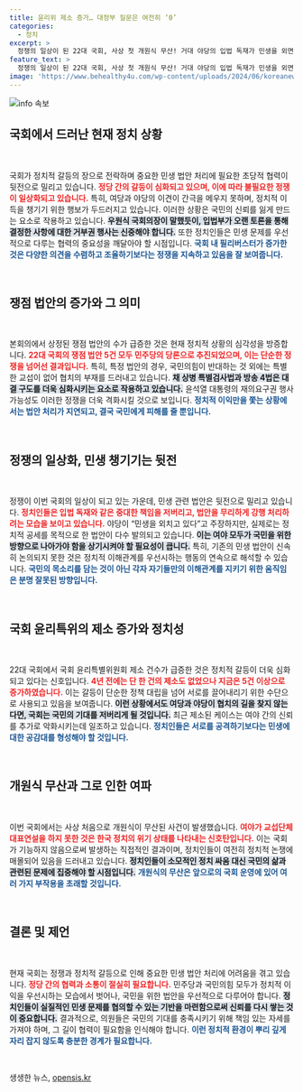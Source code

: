 ```yaml
---
title: 윤리위 제소 증가… 대정부 질문은 여전히 ‘0’
categories:
  - 정치
excerpt: >
  정쟁의 일상이 된 22대 국회, 사상 첫 개원식 무산! 거대 야당의 입법 독재가 민생을 외면하고 여야 협상은 제로. 윤 대통령의 거부권 행사 여부가 정치 판도를 뒤흔들 전망!
feature_text: >
  정쟁의 일상이 된 22대 국회, 사상 첫 개원식 무산! 거대 야당의 입법 독재가 민생을 외면하고 여야 협상은 제로. 윤 대통령의 거부권 행사 여부가 정치 판도를 뒤흔들 전망!
image: 'https://www.behealthy4u.com/wp-content/uploads/2024/06/koreanews.jpg'
---
```


<p><img src="https://www.behealthy4u.com/wp-content/uploads/2024/06/koreanews.jpg" alt="info 속보" /></p>

<h2 data-ke-size="size26">국회에서 드러난 현재 정치 상황</h2>

<p data-ke-size="size16">&nbsp;</p>

<p>국회가 정치적 갈등의 장으로 전락하며 중요한 민생 법안 처리에 필요한 초당적 협력이 뒷전으로 밀리고 있습니다. <b><span style="color: #ee2323;">정당 간의 갈등이 심화되고 있으며, 이에 따라 불필요한 정쟁이 일상화되고 있습니다.</span></b> 특히, 여당과 야당의 이견이 간극을 메우지 못하며, 정치적 이득을 챙기기 위한 행보가 두드러지고 있습니다. 이러한 상황은 국민의 신뢰를 잃게 만드는 요소로 작용하고 있습니다. <b><span style="background-color: #21538527;">우원식 국회의장이 말했듯이, 입법부가 오랜 토론을 통해 결정한 사항에 대한 거부권 행사는 신중해야 합니다.</span></b> 또한 정치인들은 민생 문제를 우선적으로 다루는 협력의 중요성을 깨달아야 할 시점입니다. <b><span style="color: #1a5490;">국회 내 필리버스터가 증가한 것은 다양한 의견을 수렴하고 조율하기보다는 정쟁을 지속하고 있음을 잘 보여줍니다.</span></b></p>

<p data-ke-size="size16">&nbsp;</p>

<h2 data-ke-size="size26">쟁점 법안의 증가와 그 의미</h2>

<p data-ke-size="size16">&nbsp;</p>

<p>본회의에서 상정된 쟁점 법안의 수가 급증한 것은 현재 정치적 상황의 심각성을 방증합니다. <b><span style="color: #ee2323;">22대 국회의 쟁점 법안 5건 모두 민주당의 당론으로 추진되었으며, 이는 단순한 정쟁을 넘어선 결과입니다.</span></b> 특히, 특정 법안의 경우, 국민의힘이 반대하는 것 외에는 특별한 교섭이 없어 협치의 부재를 드러내고 있습니다. <b><span style="background-color: #21538527;">채 상병 특별검사법과 방송 4법은 대결 구도를 더욱 심화시키는 요소로 작용하고 있습니다.</span></b> 윤석열 대통령의 재의요구권 행사 가능성도 이러한 정쟁을 더욱 격화시킬 것으로 보입니다. <b><span style="color: #1a5490;">정치적 이익만을 쫓는 상황에서는 법안 처리가 지연되고, 결국 국민에게 피해를 줄 뿐입니다.</span></b></p>

<p data-ke-size="size16">&nbsp;</p>

<h2 data-ke-size="size26">정쟁의 일상화, 민생 챙기기는 뒷전</h2>

<p data-ke-size="size16">&nbsp;</p>

<p>정쟁이 이번 국회의 일상이 되고 있는 가운데, 민생 관련 법안은 뒷전으로 밀리고 있습니다. <b><span style="color: #ee2323;">정치인들은 입법 독재와 같은 중대한 책임을 저버리고, 법안을 무리하게 강행 처리하려는 모습을 보이고 있습니다.</span></b> 야당이 “민생을 외치고 있다”고 주장하지만, 실제로는 정치적 공세를 목적으로 한 법안이 다수 발의되고 있습니다. <b><span style="background-color: #21538527;">이는 여야 모두가 국민을 위한 방향으로 나아가야 함을 상기시켜야 할 필요성이 큽니다.</span></b> 특히, 기존의 민생 법안이 신속히 논의되지 못한 것은 정치적 이해관계를 우선시하는 행동의 연속으로 해석할 수 있습니다. <b><span style="color: #1a5490;">국민의 목소리를 담는 것이 아닌 각자 자기들만의 이해관계를 지키기 위한 움직임은 분명 잘못된 방향입니다.</span></b></p>

<p data-ke-size="size16">&nbsp;</p>

<h2 data-ke-size="size26">국회 윤리특위의 제소 증가와 정치성</h2>

<p data-ke-size="size16">&nbsp;</p>

<p>22대 국회에서 국회 윤리특별위원회 제소 건수가 급증한 것은 정치적 갈등이 더욱 심화되고 있다는 신호입니다. <b><span style="color: #ee2323;">4년 전에는 단 한 건의 제소도 없었으나 지금은 5건 이상으로 증가하였습니다.</span></b> 이는 갈등이 단순한 정책 대립을 넘어 서로를 끌어내리기 위한 수단으로 사용되고 있음을 보여줍니다. <b><span style="background-color: #21538527;">이런 상황에서도 여당과 야당이 협치의 길을 찾지 않는다면, 국회는 국민의 기대를 저버리게 될 것입니다.</span></b> 최근 제소된 케이스는 여야 간의 신뢰를 추가로 악화시키는데 일조하고 있습니다. <b><span style="color: #1a5490;">정치인들은 서로를 공격하기보다는 민생에 대한 공감대를 형성해야 할 것입니다.</span></b></p>

<p data-ke-size="size16">&nbsp;</p>

<h2 data-ke-size="size26">개원식 무산과 그로 인한 여파</h2>

<p data-ke-size="size16">&nbsp;</p>

<p>이번 국회에서는 사상 처음으로 개원식이 무산된 사건이 발생했습니다. <b><span style="color: #ee2323;">여야가 교섭단체 대표연설을 하지 못한 것은 한국 정치의 위기 상태를 나타내는 신호탄입니다.</span></b> 이는 국회가 기능하지 않음으로써 발생하는 직접적인 결과이며, 정치인들이 여전히 정치적 논쟁에 매몰되어 있음을 드러내고 있습니다. <b><span style="background-color: #21538527;">정치인들이 소모적인 정치 싸움 대신 국민의 삶과 관련된 문제에 집중해야 할 시점입니다.</span></b> <b><span style="color: #1a5490;">개원식의 무산은 앞으로의 국회 운영에 있어 여러 가지 부작용을 초래할 것입니다.</span></b></p>

<p data-ke-size="size16">&nbsp;</p>

<h2 data-ke-size="size26">결론 및 제언</h2>

<p data-ke-size="size16">&nbsp;</p>

<p>현재 국회는 정쟁과 정치적 갈등으로 인해 중요한 민생 법안 처리에 어려움을 겪고 있습니다. <b><span style="color: #ee2323;">정당 간의 협력과 소통이 절실히 필요합니다.</span></b> 민주당과 국민의힘 모두가 정치적 이익을 우선시하는 모습에서 벗어나, 국민을 위한 법안을 우선적으로 다루어야 합니다. <b><span style="background-color: #21538527;">정치인들이 실질적인 민생 문제를 협의할 수 있는 기반을 마련함으로써 신뢰를 다시 쌓는 것이 중요합니다.</span></b> 결과적으로, 의원들은 국민의 기대를 충족시키기 위해 책임 있는 자세를 가져야 하며, 그 길이 협력이 필요함을 인식해야 합니다. <b><span style="color: #1a5490;">이런 정치적 환경이 뿌리 깊게 자리 잡지 않도록 충분한 경계가 필요합니다.</span></b></p>

<p data-ke-size="size16">&nbsp;</p>
생생한 뉴스, <a href="https://opensis.kr" rel="dofollow">opensis.kr</a>



